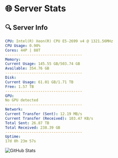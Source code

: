 # 🌐 Server Stats
## 🔍 Server Info
```yaml
CPU: Intel(R) Xeon(R) CPU E5-2699 v4 @ 1321.56MHz
CPU Usage: 0.90%
Cores: 44P | 88T
-----------------------------------
Memory:
Current Usage: 145.55 GB/503.74 GB
Available: 354.76 GB
-----------------------------------
Disk:
Current Usage: 61.01 GB/1.71 TB
Free: 1.57 TB
-----------------------------------
GPU:
No GPU detected
-----------------------------------
Network:
Current Transfer (Sent): 12.19 MB/s
Current Transfer (Received): 103.47 KB/s
Total Sent: 26.87 TB
Total Received: 238.39 GB
-----------------------------------
Uptime:
17d 0h 23m 57s
```
![GitHub Stats](https://img.shields.io/badge/Updated-2025-03-24_21:46:46-blue)